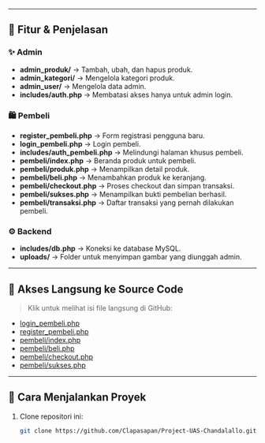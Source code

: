 
---

## 🔑 Fitur & Penjelasan

### ✨ Admin
- **admin_produk/** → Tambah, ubah, dan hapus produk.
- **admin_kategori/** → Mengelola kategori produk.
- **admin_user/** → Mengelola data admin.
- **includes/auth.php** → Membatasi akses hanya untuk admin login.

### 🛍️ Pembeli
- **register_pembeli.php** → Form registrasi pengguna baru.
- **login_pembeli.php** → Login pembeli.
- **includes/auth_pembeli.php** → Melindungi halaman khusus pembeli.
- **pembeli/index.php** → Beranda produk untuk pembeli.
- **pembeli/produk.php** → Menampilkan detail produk.
- **pembeli/beli.php** → Menambahkan produk ke keranjang.
- **pembeli/checkout.php** → Proses checkout dan simpan transaksi.
- **pembeli/sukses.php** → Menampilkan bukti pembelian berhasil.
- **pembeli/transaksi.php** → Daftar transaksi yang pernah dilakukan pembeli.

### ⚙️ Backend
- **includes/db.php** → Koneksi ke database MySQL.
- **uploads/** → Folder untuk menyimpan gambar yang diunggah admin.

---

## 🔗 Akses Langsung ke Source Code

> Klik untuk melihat isi file langsung di GitHub:

- [login_pembeli.php](./login_pembeli.php)
- [register_pembeli.php](./register_pembeli.php)
- [pembeli/index.php](./pembeli/index.php)
- [pembeli/beli.php](./pembeli/beli.php)
- [pembeli/checkout.php](./pembeli/checkout.php)
- [pembeli/sukses.php](./pembeli/sukses.php)

---

## 🚀 Cara Menjalankan Proyek

1. Clone repositori ini:
   ```bash
   git clone https://github.com/Clapasapan/Project-UAS-Chandalallo.git
